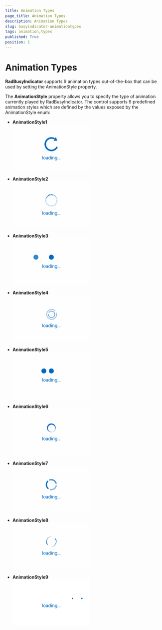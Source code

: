 ```yaml
---
title: Animation Types
page_title: Animation Types
description: Animation Types
slug: busyindicator-animationtypes
tags: animation,types
published: True
position: 1
---
```


# Animation Types

**RadBusyIndicator** supports 9 animation types out-of-the-box that can be used by setting the AnimationStyle property.

The **AnimationStyle** property allows you to specify the type of animation currently played by RadBusyIndicator. The control supports 9 predefined animation styles which are defined by the values exposed by the AnimationStyle enum:

* **AnimationStyle1**  
![RadBusyIndicator Animation Style 1](images/AnimationStyle1.gif)

* **AnimationStyle2**  
![RadBusyIndicator Animation Style 2](images/AnimationStyle2.gif)

* **AnimationStyle3**  
![RadBusyIndicator Animation Style 3](images/AnimationStyle3.gif)

* **AnimationStyle4**  
![RadBusyIndicator Animation Style 4](images/AnimationStyle4.gif)

* **AnimationStyle5**  
![RadBusyIndicator Animation Style 5](images/AnimationStyle5.gif)

* **AnimationStyle6**  
![RadBusyIndicator Animation Style 6](images/AnimationStyle6.gif)

* **AnimationStyle7**  
![RadBusyIndicator Animation Style 7](images/AnimationStyle7.gif)

* **AnimationStyle8**  
![RadBusyIndicator Animation Style 8](images/AnimationStyle8.gif)

* **AnimationStyle9**  
![RadBusyIndicator Animation Style 9](images/AnimationStyle9.gif)
